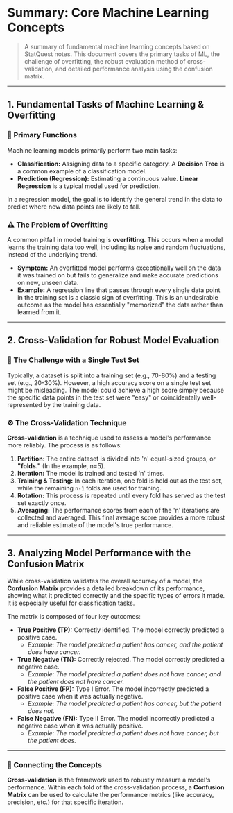 # Summary: Core Machine Learning Concepts

> A summary of fundamental machine learning concepts based on StatQuest notes. This document covers the primary tasks of ML, the challenge of overfitting, the robust evaluation method of cross-validation, and detailed performance analysis using the confusion matrix.

---

## 1. Fundamental Tasks of Machine Learning & Overfitting

### 🎯 Primary Functions

Machine learning models primarily perform two main tasks:

-   **Classification:** Assigning data to a specific category. A **Decision Tree** is a common example of a classification model.
-   **Prediction (Regression):** Estimating a continuous value. **Linear Regression** is a typical model used for prediction.

In a regression model, the goal is to identify the general trend in the data to predict where new data points are likely to fall.

### ⚠️ The Problem of Overfitting

A common pitfall in model training is **overfitting**. This occurs when a model learns the training data too well, including its noise and random fluctuations, instead of the underlying trend.

-   **Symptom:** An overfitted model performs exceptionally well on the data it was trained on but fails to generalize and make accurate predictions on new, unseen data.
-   **Example:** A regression line that passes through every single data point in the training set is a classic sign of overfitting. This is an undesirable outcome as the model has essentially "memorized" the data rather than learned from it.

---

## 2. Cross-Validation for Robust Model Evaluation

### 🤔 The Challenge with a Single Test Set

Typically, a dataset is split into a training set (e.g., 70-80%) and a testing set (e.g., 20-30%). However, a high accuracy score on a single test set might be misleading. The model could achieve a high score simply because the specific data points in the test set were "easy" or coincidentally well-represented by the training data.

### ⚙️ The Cross-Validation Technique

**Cross-validation** is a technique used to assess a model's performance more reliably. The process is as follows:

1.  **Partition:** The entire dataset is divided into 'n' equal-sized groups, or **"folds."** (In the example, n=5).
2.  **Iteration:** The model is trained and tested 'n' times.
3.  **Training & Testing:** In each iteration, one fold is held out as the test set, while the remaining `n-1` folds are used for training.
4.  **Rotation:** This process is repeated until every fold has served as the test set exactly once.
5.  **Averaging:** The performance scores from each of the 'n' iterations are collected and averaged. This final average score provides a more robust and reliable estimate of the model's true performance.

---

## 3. Analyzing Model Performance with the Confusion Matrix

While cross-validation validates the overall accuracy of a model, the **Confusion Matrix** provides a detailed breakdown of its performance, showing what it predicted correctly and the specific types of errors it made. It is especially useful for classification tasks.

The matrix is composed of four key outcomes:

-   **True Positive (TP):** Correctly identified. The model correctly predicted a positive case.
    -   *Example: The model predicted a patient has cancer, and the patient does have cancer.*
-   **True Negative (TN):** Correctly rejected. The model correctly predicted a negative case.
    -   *Example: The model predicted a patient does not have cancer, and the patient does not have cancer.*
-   **False Positive (FP):** Type I Error. The model incorrectly predicted a positive case when it was actually negative.
    -   *Example: The model predicted a patient has cancer, but the patient does not.*
-   **False Negative (FN):** Type II Error. The model incorrectly predicted a negative case when it was actually positive.
    -   *Example: The model predicted a patient does not have cancer, but the patient does.*

---

### 🔗 Connecting the Concepts

**Cross-validation** is the framework used to robustly measure a model's performance. Within each fold of the cross-validation process, a **Confusion Matrix** can be used to calculate the performance metrics (like accuracy, precision, etc.) for that specific iteration.